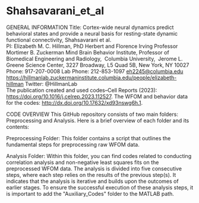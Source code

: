 # Shahsavarani_et_al

GENERAL INFORMATION
Title: Cortex-wide neural dynamics predict behavioral states and provide a neural basis for resting-state dynamic functional connectivity, Shahsavarani et al.  
PI: Elizabeth M. C. Hillman, PhD
Herbert and Florence Irving Professor
Mortimer B. Zuckerman Mind Brain Behavior Institute,
Professor of Biomedical Engineering and Radiology, 
Columbia University, 
Jerome L. Greene Science Center,
3227 Broadway, L5 Quad 5B,
New York, NY 10027
Phone: 917-207-0008
Lab Phone: 212-853-1097
eh2245@columbia.edu     
https://hillmanlab.zuckermaninstitute.columbia.edu/people/elizabeth-hillman
Twitter: @HillmanLab  
The publication created and used codes–Cell Reports (2023): https://doi.org/10.1016/j.celrep.2023.112527.
The WFOM and behavior data for the codes: http://dx.doi.org/10.17632/xd93nswg6h.1.  
  
  CODE OVERVIEW
This GitHub repository consists of two main folders: Preprocessing and Analysis. Here is a brief overview of each folder and its contents:  
  
  Preprocessing Folder:
This folder contains a script that outlines the fundamental steps for preprocessing raw WFOM data.  
  
  Analysis Folder:
Within this folder, you can find codes related to conducting correlation analysis and non-negative least squares fits on the preprocessed WFOM data. The analysis is divided into five consecutive steps, where each step relies on the results of the previous step(s). It indicates that the analysis is iterative and builds upon the outcomes of earlier stages.
To ensure the successful execution of these analysis steps, it is important to add the "Auxiliary_Codes" folder to the MATLAB path.
